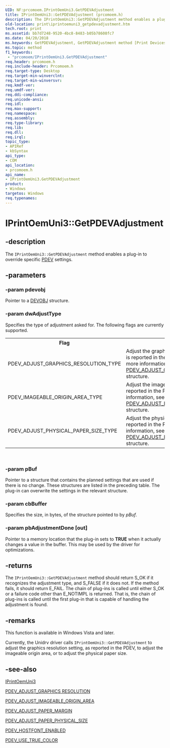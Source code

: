 ```yaml
---
UID: NF:prcomoem.IPrintOemUni3.GetPDEVAdjustment
title: IPrintOemUni3::GetPDEVAdjustment (prcomoem.h)
description: The IPrintOemUni3::GetPDEVAdjustment method enables a plug-in to override specific PDEV settings.
old-location: print\iprintoemuni3_getpdevadjustment.htm
tech.root: print
ms.assetid: bb7d7248-9520-4bc8-8483-b05b78608fc7
ms.date: 04/20/2018
ms.keywords: GetPDEVAdjustment, GetPDEVAdjustment method [Print Devices], GetPDEVAdjustment method [Print Devices],IPrintOemUni3 interface, IPrintOemUni3 interface [Print Devices],GetPDEVAdjustment method, IPrintOemUni3.GetPDEVAdjustment, IPrintOemUni3::GetPDEVAdjustment, prcomoem/IPrintOemUni3::GetPDEVAdjustment, print.iprintoemuni3_getpdevadjustment, print_unidrv-pscript_rendering_d30dca0e-9e1d-4d42-9f9d-e6abd364da96.xml
ms.topic: method
f1_keywords:
 - "prcomoem/IPrintOemUni3.GetPDEVAdjustment"
req.header: prcomoem.h
req.include-header: Prcomoem.h
req.target-type: Desktop
req.target-min-winverclnt: 
req.target-min-winversvr: 
req.kmdf-ver: 
req.umdf-ver: 
req.ddi-compliance: 
req.unicode-ansi: 
req.idl: 
req.max-support: 
req.namespace: 
req.assembly: 
req.type-library: 
req.lib: 
req.dll: 
req.irql: 
topic_type:
- APIRef
- kbSyntax
api_type:
- COM
api_location:
- prcomoem.h
api_name:
- IPrintOemUni3.GetPDEVAdjustment
product:
- Windows
targetos: Windows
req.typenames: 
---
```


# IPrintOemUni3::GetPDEVAdjustment


## -description


The <code>IPrintOemUni3::GetPDEVAdjustment</code> method enables a plug-in to override specific <a href="https://docs.microsoft.com/windows-hardware/drivers/">PDEV</a> settings.


## -parameters




### -param pdevobj

Pointer to a <a href="https://docs.microsoft.com/windows-hardware/drivers/ddi/content/printoem/ns-printoem-_devobj">DEVOBJ</a> structure.


### -param dwAdjustType

Specifies the type of adjustment asked for. The following flags are currently supported.

<table>
<tr>
<th>Flag</th>
<th>Meaning</th>
</tr>
<tr>
<td>
PDEV_ADJUST_GRAPHICS_RESOLUTION_TYPE

</td>
<td>
Adjust the graphics resolution setting that is reported in the PDEV structure. For more information, see the <a href="https://docs.microsoft.com/windows-hardware/drivers/ddi/content/printoem/ns-printoem-_pdev_adjust_graphics_resolution">PDEV_ADJUST_GRAPHICS RESOLUTION</a> structure.

</td>
</tr>
<tr>
<td>
PDEV_IMAGEABLE_ORIGIN_AREA_TYPE

</td>
<td>
Adjust the imageable origin area that is reported in the PDEV structure. For more information, see the <a href="https://docs.microsoft.com/windows-hardware/drivers/ddi/content/printoem/ns-printoem-_pdev_adjust_imageable_origin_area">PDEV_ADJUST_IMAGEABLE_ORIGIN_AREA</a> structure.

</td>
</tr>
<tr>
<td>
PDEV_ADJUST_PHYSICAL_PAPER_SIZE_TYPE

</td>
<td>
Adjust the physical paper size that is reported in the PDEV structure. For more information, see the <a href="https://docs.microsoft.com/windows-hardware/drivers/ddi/content/printoem/ns-printoem-_pdev_adjust_physical_paper_size">PDEV_ADJUST_PAPER_PHYSICAL_SIZE</a> structure.

</td>
</tr>
</table>
 


### -param pBuf

Pointer to a structure that contains the planned settings that are used if there is no change. These structures are listed in the preceding table. The plug-in can overwrite the settings in the relevant structure.


### -param cbBuffer

Specifies the size, in bytes, of the structure pointed to by <i>pBuf</i>.


### -param pbAdjustmentDone [out]

Pointer to a memory location that the plug-in sets to <b>TRUE</b> when it actually changes a value in the buffer. This may be used by the driver for optimizations.


## -returns



The <code>IPrintOemUni3::GetPDEVAdjustment</code> method should return S_OK if it recognizes the adjustment type, and S_FALSE if it does not. If the method fails, it should return E_FAIL. The chain of plug-ins is called until either S_OK or a failure code other than E_NOTIMPL is returned. That is, the chain of plug-ins is called until the first plug-in that is capable of handling the adjustment is found.




## -remarks



This function is available in Windows Vista and later.

Currently, the Unidrv driver calls <code>IPrintOemUni3::GetPDEVAdjustment</code> to adjust the graphics resolution setting, as reported in the PDEV, to adjust the imageable origin area, or to adjust the physical paper size.




## -see-also




<a href="https://docs.microsoft.com/windows-hardware/drivers/ddi/content/prcomoem/nn-prcomoem-iprintoemuni3">IPrintOemUni3</a>



<a href="https://docs.microsoft.com/windows-hardware/drivers/ddi/content/printoem/ns-printoem-_pdev_adjust_graphics_resolution">PDEV_ADJUST_GRAPHICS RESOLUTION</a>



<a href="https://docs.microsoft.com/windows-hardware/drivers/ddi/content/printoem/ns-printoem-_pdev_adjust_imageable_origin_area">PDEV_ADJUST_IMAGEABLE_ORIGIN_AREA</a>



<a href="https://docs.microsoft.com/windows-hardware/drivers/ddi/content/printoem/ns-printoem-_pdev_adjust_paper_margin">PDEV_ADJUST_PAPER_MARGIN</a>



<a href="https://docs.microsoft.com/windows-hardware/drivers/ddi/content/printoem/ns-printoem-_pdev_adjust_physical_paper_size">PDEV_ADJUST_PAPER_PHYSICAL_SIZE</a>



<a href="https://docs.microsoft.com/windows-hardware/drivers/ddi/content/printoem/ns-printoem-_pdev_hostfont_enabled">PDEV_HOSTFONT_ENABLED</a>



<a href="https://docs.microsoft.com/windows-hardware/drivers/ddi/content/printoem/ns-printoem-_pdev_use_true_color">PDEV_USE_TRUE_COLOR</a>
 

 

